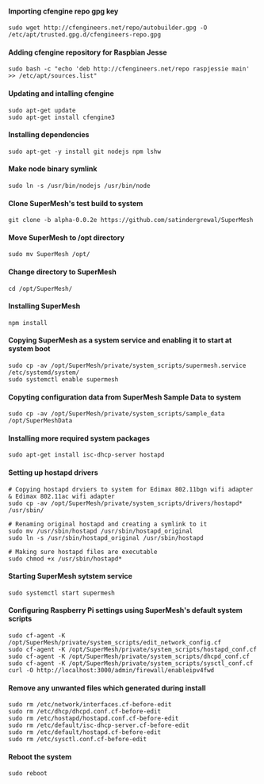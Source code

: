 
#### Importing cfengine repo gpg key
`sudo wget http://cfengineers.net/repo/autobuilder.gpg -O /etc/apt/trusted.gpg.d/cfengineers-repo.gpg`


#### Adding cfengine repository for Raspbian Jesse
`sudo bash -c "echo 'deb http://cfengineers.net/repo raspjessie main' >> /etc/apt/sources.list"`


#### Updating and intalling cfengine
```shell
sudo apt-get update
sudo apt-get install cfengine3
```

#### Installing dependencies
`sudo apt-get -y install git nodejs npm lshw`


#### Make node binary symlink
`sudo ln -s /usr/bin/nodejs /usr/bin/node`


#### Clone SuperMesh's test build to system
`git clone -b alpha-0.0.2e https://github.com/satindergrewal/SuperMesh`


#### Move SuperMesh to /opt directory
`sudo mv SuperMesh /opt/`


#### Change directory to SuperMesh
`cd /opt/SuperMesh/`


#### Installing SuperMesh
`npm install`


#### Copying SuperMesh as a system service and enabling it to start at system boot
```shell
sudo cp -av /opt/SuperMesh/private/system_scripts/supermesh.service /etc/systemd/system/
sudo systemctl enable supermesh
```


#### Copyting configuration data from SuperMesh Sample Data to system
```shell
sudo cp -av /opt/SuperMesh/private/system_scripts/sample_data /opt/SuperMeshData
```

#### Installing more required system packages
`sudo apt-get install isc-dhcp-server hostapd`

#### Setting up hostapd drivers
```shell
# Copying hostapd drviers to system for Edimax 802.11bgn wifi adapter & Edimax 802.11ac wifi adapter
sudo cp -av /opt/SuperMesh/private/system_scripts/drivers/hostapd* /usr/sbin/

# Renaming original hostapd and creating a symlink to it
sudo mv /usr/sbin/hostapd /usr/sbin/hostapd_original
sudo ln -s /usr/sbin/hostapd_original /usr/sbin/hostapd

# Making sure hostapd files are executable
sudo chmod +x /usr/sbin/hostapd*
```


#### Starting SuperMesh sytstem service
`sudo systemctl start supermesh`


#### Configuring Raspberry Pi settings using SuperMesh's default system scripts
```shell
sudo cf-agent -K /opt/SuperMesh/private/system_scripts/edit_network_config.cf 
sudo cf-agent -K /opt/SuperMesh/private/system_scripts/hostapd_conf.cf
sudo cf-agent -K /opt/SuperMesh/private/system_scripts/dhcpd_conf.cf
sudo cf-agent -K /opt/SuperMesh/private/system_scripts/sysctl_conf.cf
curl -O http://localhost:3000/admin/firewall/enableipv4fwd

```

#### Remove any unwanted files which generated during install
```shell
sudo rm /etc/network/interfaces.cf-before-edit
sudo rm /etc/dhcp/dhcpd.conf.cf-before-edit
sudo rm /etc/hostapd/hostapd.conf.cf-before-edit
sudo rm /etc/default/isc-dhcp-server.cf-before-edit
sudo rm /etc/default/hostapd.cf-before-edit
sudo rm /etc/sysctl.conf.cf-before-edit
```

#### Reboot the system
```shell
sudo reboot
```



